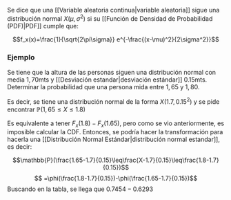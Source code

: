 
Se dice que una [[Variable aleatoria continua|variable aleatoria]] sigue una distribución normal $X(\mu,\sigma^2)$ si su [[Función de Densidad de Probabilidad (PDF)|PDF]] cumple que: 

$$f_x(x)=\frac{1}{\sqrt{2\pi\sigma}} e^{-\frac{(x-\mu)^2}{2\sigma^2}}$$ 
### Ejemplo 

Se tiene que la altura de las personas siguen una distribución normal con media $1,70$mts y [[Desviación estandar|desviación estándar]] $0.15$mts. Determinar la probabilidad que una persona mida entre $1,65$ y $1,80$. 

Es decir, se tiene una distribución normal de la forma $X(1.7,0.15^2)$ y se pide encontrar $\mathbb{P}(1,65\leq X\leq 1.8)$ 

Es equivalente a tener $F_x(1.8)-F_x(1.65)$, pero como se vio anteriormente, es imposible calcular la CDF. Entonces, se podría hacer la transformación para hacerla una [[Distribución Normal Estándar|distribución normal estandar]], es decir: 

$$\mathbb{P}(\frac{1.65-1.7}{0.15}\leq\frac{X-1.7}{0.15}\leq\frac{1.8-1.7}{0.15})$$ 
$$ =\phi(\frac{1.8-1.7}{0.15})-\phi(\frac{1.65-1.7}{0.15})$$ 
Buscando en la tabla, se llega que $0.7454 - 0.6293$ 